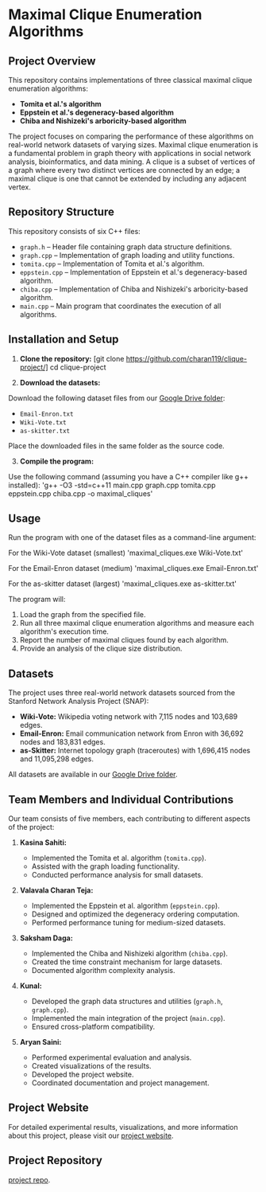 # Maximal Clique Enumeration Algorithms

## Project Overview

This repository contains implementations of three classical maximal clique enumeration algorithms:
- **Tomita et al.'s algorithm**
- **Eppstein et al.'s degeneracy-based algorithm**
- **Chiba and Nishizeki's arboricity-based algorithm**

The project focuses on comparing the performance of these algorithms on real-world network datasets of varying sizes. Maximal clique enumeration is a fundamental problem in graph theory with applications in social network analysis, bioinformatics, and data mining. A clique is a subset of vertices of a graph where every two distinct vertices are connected by an edge; a maximal clique is one that cannot be extended by including any adjacent vertex.

## Repository Structure

This repository consists of six C++ files:
- `graph.h` – Header file containing graph data structure definitions.
- `graph.cpp` – Implementation of graph loading and utility functions.
- `tomita.cpp` – Implementation of Tomita et al.'s algorithm.
- `eppstein.cpp` – Implementation of Eppstein et al.'s degeneracy-based algorithm.
- `chiba.cpp` – Implementation of Chiba and Nishizeki's arboricity-based algorithm.
- `main.cpp` – Main program that coordinates the execution of all algorithms.

## Installation and Setup

1. **Clone the repository:**
[git clone https://github.com/charan119/clique-project/]
cd clique-project


2. **Download the datasets:**

Download the following dataset files from our [Google Drive folder](https://drive.google.com/drive/folders/1z9flRqQRqU7CosIcEVFItG1IJpvPN0xO?usp=sharing):
- `Email-Enron.txt`
- `Wiki-Vote.txt`
- `as-skitter.txt`

Place the downloaded files in the same folder as the source code.

3. **Compile the program:**

Use the following command (assuming you have a C++ compiler like g++ installed):
'g++ -O3 -std=c++11 main.cpp graph.cpp tomita.cpp eppstein.cpp chiba.cpp -o maximal_cliques'


## Usage

Run the program with one of the dataset files as a command-line argument:

For the Wiki-Vote dataset (smallest)
'maximal_cliques.exe Wiki-Vote.txt'

For the Email-Enron dataset (medium)
'maximal_cliques.exe Email-Enron.txt'

For the as-skitter dataset (largest)
'maximal_cliques.exe as-skitter.txt'


The program will:
1. Load the graph from the specified file.
2. Run all three maximal clique enumeration algorithms and measure each algorithm's execution time.
3. Report the number of maximal cliques found by each algorithm.
4. Provide an analysis of the clique size distribution.

## Datasets

The project uses three real-world network datasets sourced from the Stanford Network Analysis Project (SNAP):

- **Wiki-Vote:** Wikipedia voting network with 7,115 nodes and 103,689 edges.
- **Email-Enron:** Email communication network from Enron with 36,692 nodes and 183,831 edges.
- **as-Skitter:** Internet topology graph (traceroutes) with 1,696,415 nodes and 11,095,298 edges.

All datasets are available in our [Google Drive folder](https://drive.google.com/drive/folders/1z9flRqQRqU7CosIcEVFItG1IJpvPN0xO?usp=sharing).

## Team Members and Individual Contributions

Our team consists of five members, each contributing to different aspects of the project:

1. **Kasina Sahiti:**
   - Implemented the Tomita et al. algorithm (`tomita.cpp`).
   - Assisted with the graph loading functionality.
   - Conducted performance analysis for small datasets.

2. **Valavala Charan Teja:**
   - Implemented the Eppstein et al. algorithm (`eppstein.cpp`).
   - Designed and optimized the degeneracy ordering computation.
   - Performed performance tuning for medium-sized datasets.

3. **Saksham Daga:**
   - Implemented the Chiba and Nishizeki algorithm (`chiba.cpp`).
   - Created the time constraint mechanism for large datasets.
   - Documented algorithm complexity analysis.

4. **Kunal:**
   - Developed the graph data structures and utilities (`graph.h`, `graph.cpp`).
   - Implemented the main integration of the project (`main.cpp`).
   - Ensured cross-platform compatibility.

5. **Aryan Saini:**
   - Performed experimental evaluation and analysis.
   - Created visualizations of the results.
   - Developed the project website.
   - Coordinated documentation and project management.

## Project Website

For detailed experimental results, visualizations, and more information about this project, please visit our [project website](https://charan119.github.io/).

## Project Repository
 [project repo]([https://github.com/charan119/clique-project]).
